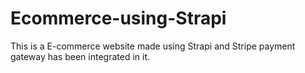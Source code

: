 # Ecommerce-using-Strapi
This is a E-commerce website made using Strapi and Stripe payment gateway has been integrated in it.
